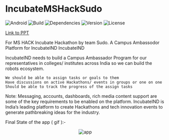 # IncubateMSHackSudo
![Android](https://img.shields.io/badge/platform-Android-green.svg)
![Build](https://img.shields.io/badge/build-passing-green.svg)
![Dependencies](https://img.shields.io/hackage-deps/v/lens.svg)
![Version](https://img.shields.io/badge/release-v1.1.0--beta0001-yellow.svg)
![License](https://img.shields.io/badge/license-Apache%202.0-blue.svg)


[Link to PPT](https://github.com/sankalpchauhan-me/IncubateMSHackSudo/blob/master/SudoPPT.pptx)

For MS HACK Incubate Hackathon by team Sudo.
A Campus Ambassodor Platform for IncubateIND
IncubateIND

IncubateIND needs to build a Campus Ambassador Program for our representatives in colleges/ institutes across India so we can build the robots ecosystem.

    We should be able to assign tasks or goals to them
    Have discussions on active Hackathons/ events in groups or one on one
    Should be able to track the progress of the assign tasks

Note: Messaging, accounts, dashboards, rich media content support are some of the key requirements to be enabled on the platform.
IncubateIND is India’s leading platform to create Hackathons and tech innovation events to generate pathbreaking ideas for the industry.


Final State of the app ( gif ):-

 <p align="center">
    <img src="assets/final.gif" alt="app"/> <br>
    </p>

